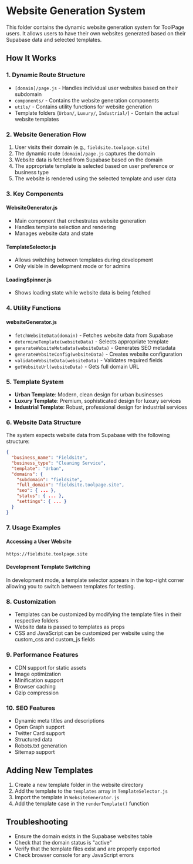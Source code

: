 # Website Generation System

This folder contains the dynamic website generation system for ToolPage users. It allows users to have their own websites generated based on their Supabase data and selected templates.

## How It Works

### 1. Dynamic Route Structure

- `[domain]/page.js` - Handles individual user websites based on their subdomain
- `components/` - Contains the website generation components
- `utils/` - Contains utility functions for website generation
- Template folders (`Urban/`, `Luxury/`, `Industrial/`) - Contain the actual website templates

### 2. Website Generation Flow

1. User visits their domain (e.g., `fieldsite.toolpage.site`)
2. The dynamic route `[domain]/page.js` captures the domain
3. Website data is fetched from Supabase based on the domain
4. The appropriate template is selected based on user preference or business type
5. The website is rendered using the selected template and user data

### 3. Key Components

#### WebsiteGenerator.js

- Main component that orchestrates website generation
- Handles template selection and rendering
- Manages website data and state

#### TemplateSelector.js

- Allows switching between templates during development
- Only visible in development mode or for admins

#### LoadingSpinner.js

- Shows loading state while website data is being fetched

### 4. Utility Functions

#### websiteGenerator.js

- `fetchWebsiteData(domain)` - Fetches website data from Supabase
- `determineTemplate(websiteData)` - Selects appropriate template
- `generateWebsiteMetadata(websiteData)` - Generates SEO metadata
- `generateWebsiteConfig(websiteData)` - Creates website configuration
- `validateWebsiteData(websiteData)` - Validates required fields
- `getWebsiteUrl(websiteData)` - Gets full domain URL

### 5. Template System

- **Urban Template**: Modern, clean design for urban businesses
- **Luxury Template**: Premium, sophisticated design for luxury services
- **Industrial Template**: Robust, professional design for industrial services

### 6. Website Data Structure

The system expects website data from Supabase with the following structure:

```json
{
  "business_name": "Fieldsite",
  "business_type": "Cleaning Service",
  "template": "Urban",
  "domains": {
    "subdomain": "fieldsite",
    "full_domain": "fieldsite.toolpage.site",
    "seo": { ... },
    "status": { ... },
    "settings": { ... }
  }
}
```

### 7. Usage Examples

#### Accessing a User Website

```
https://fieldsite.toolpage.site
```

#### Development Template Switching

In development mode, a template selector appears in the top-right corner allowing you to switch between templates for testing.

### 8. Customization

- Templates can be customized by modifying the template files in their respective folders
- Website data is passed to templates as props
- CSS and JavaScript can be customized per website using the custom_css and custom_js fields

### 9. Performance Features

- CDN support for static assets
- Image optimization
- Minification support
- Browser caching
- Gzip compression

### 10. SEO Features

- Dynamic meta titles and descriptions
- Open Graph support
- Twitter Card support
- Structured data
- Robots.txt generation
- Sitemap support

## Adding New Templates

1. Create a new template folder in the website directory
2. Add the template to the `templates` array in `TemplateSelector.js`
3. Import the template in `WebsiteGenerator.js`
4. Add the template case in the `renderTemplate()` function

## Troubleshooting

- Ensure the domain exists in the Supabase websites table
- Check that the domain status is "active"
- Verify that the template files exist and are properly exported
- Check browser console for any JavaScript errors

